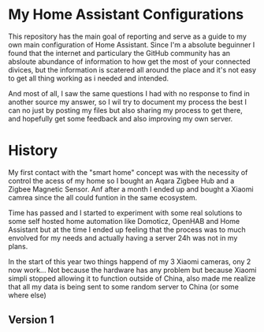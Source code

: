 # My Home Assistant Configurations

This repository has the main goal of reporting and serve as a guide to my own main configuration of Home Assistant.
Since I'm a absolute beguinner I found that the internet and particulary the GitHub community has an absloute abundance of information to how get the most of your connected divices, but the information is scatered all around the place and it's not easy to get all thing working as i needed and intended.

And most of all, I saw the same questions I had with no response to find in another source my answer, so I wil try to document my process the best I can no just by posting my files but also sharing my process to get there, and hopefully get some feedback and also improving my own server.

# History

My first contact with the "smart home" concept was with the necessity of control the acess of my home so I bought an Aqara Zigbee Hub and a Zigbee Magnetic Sensor. Anf after a month I ended up and bought a Xiaomi camrea since the all could funtion in the same ecosystem.

Time has passed and I started to experiment with some real solutions to some self hosted home automation like Domoticz, OpenHAB and Home Assistant but at the time I ended up feeling that the process was to much envolved for my needs and actually having a server 24h was not in my plans.

In the start of this year two things happend of my 3 Xiaomi cameras, ony 2 now work... Not because the hardware has any problem but because Xiaomi simpli stopped allowing it to function outside of China, also made me realize that all my data is being sent to some random server to China (or some where else)

## Version 1


